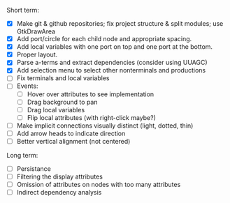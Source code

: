 Short term:

  * [x] Make git & github repositories; fix project structure & split modules; use GtkDrawArea
  * [x] Add port/circle for each child node and appropriate spacing.
  * [x] Add local variables with one port on top and one port at the bottom.
  * [x] Proper layout.
  * [x] Parse a-terms and extract dependencies (consider using UUAGC)
  * [x] Add selection menu to select other nonterminals and productions
  * [ ] Fix terminals and local variables
  * [ ] Events:
    * [ ] Hover over attributes to see implementation
    * [ ] Drag background to pan
    * [ ] Drag local variables
    * [ ] Flip local attributes (with right-click maybe?)
  * [ ] Make implicit connections visually distinct (light, dotted, thin)
  * [ ] Add arrow heads to indicate direction
  * [ ] Better vertical alignment (not centered)

Long term:

  * [ ] Persistance
  * [ ] Filtering the display attributes
  * [ ] Omission of attributes on nodes with too many attributes
  * [ ] Indirect dependency analysis
